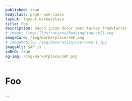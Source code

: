 ```yaml
---
published: true
bodyclass: page--use-cases
layout: layout-marketplace
title: Foo
description: Bacon ipsum dolor amet turkey frankfurter
# image: /img/illustrations/BankingFinanceII.svg
imageCard: /img/marketplace/SAP.png
# imageMobile: /img/decoration/use-case-1.jpg
imageAlt: SAP is ...
inRnD: true
og-img: /img/marketplace/SAP.png
---
```


# Foo

...

